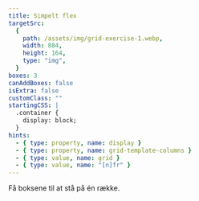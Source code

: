 ```yaml
---
title: Simpelt flex
targetSrc:
  {
    path: /assets/img/grid-exercise-1.webp,
    width: 884,
    height: 164,
    type: "img",
  }
boxes: 3
canAddBoxes: false
isExtra: false
customClass: ""
startingCSS: |
  .container {
    display: block;
  }
hints:
  - { type: property, name: display }
  - { type: property, name: grid-template-columns }
  - { type: value, name: grid }
  - { type: value, name: "[n]fr" }
---
```


Få boksene til at stå på én række.
